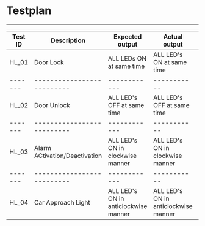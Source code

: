 # Testplan

-----------------------------------------------------------------------------------------------
| Test ID  |    Description                   | Expected output | Actual output | Type of test |  Passed or Not|
|-------|--------------------------|------------|-----------|-------|-----|
|  HL_01    | Door Lock |     ALL LEDs ON at same time    |    ALL LED's ON at same time    |   Technical  | ✅ |
|-------|--------------------------|------------|-----------|-------|-----|
|  HL_02    | Door Unlock |      ALL LED's OFF at same time   |   ALL LED's OFF at same time    |   Technical  | ✅ |
|-------|--------------------------|------------|-----------|-------|-----|
|  HL_03    | Alarm ACtivation/Deactivation|ALL LED's ON in clockwise manner| ALL LED's ON in clockwise manner  |   Technical  | ✅ |
|-------|--------------------------|------------|-----------|-------|-----|
|  HL_04    | Car Approach Light |ALL LED's ON in anticlockwise manner| ALL LED's ON in anticlockwise manner |   Technical  | ✅ |

